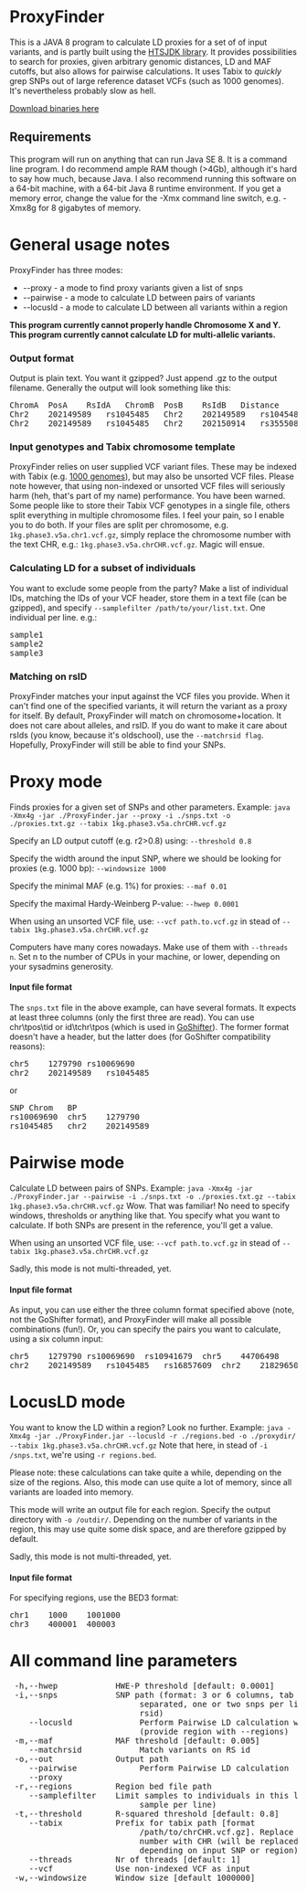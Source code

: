 # ProxyFinder
This is a JAVA 8 program to calculate LD proxies for a set of of input variants, and is partly built using the [HTSJDK library](https://github.com/samtools/htsjdk). It provides possibilities to search for proxies, given arbitrary genomic distances, LD and MAF cutoffs, but also allows for pairwise calculations. It uses Tabix to *quickly* grep SNPs out of large reference dataset VCFs (such as 1000 genomes). It's nevertheless probably slow as hell.

[Download binaries here](https://github.com/immunogenomics/harmjan/releases/latest)

## Requirements
This program will run on anything that can run Java SE 8. It is a command line program. I do recommend ample RAM though (>4Gb), although it's hard to say how much, because Java. I also recommend running this software on a 64-bit machine, with a 64-bit Java 8 runtime environment. If you get a memory error, change the value for the -Xmx command line switch, e.g. -Xmx8g for 8 gigabytes of memory.

# General usage notes
ProxyFinder has three modes:
* --proxy - a mode to find proxy variants given a list of snps
* --pairwise - a mode to calculate LD between pairs of variants
* --locusld - a mode to calculate LD between all variants within a region

**This program currently cannot properly handle Chromosome X and Y.**
**This program currently cannot calculate LD for multi-allelic variants.**

### Output format
Output is plain text. You want it gzipped? Just append .gz to the output filename. Generally the output will look something like this:

<pre>
ChromA	PosA	RsIdA	ChromB	PosB	RsIdB	Distance	RSquared	Dprime
Chr2	202149589	rs1045485	Chr2	202149589	rs1045485	0	0.9999999999999981	0.999999999999999
Chr2	202149589	rs1045485	Chr2	202150914	rs35550815	1325	0.9999999999999981	0.999999999999999
</pre>

### Input genotypes and Tabix chromosome template
ProxyFinder relies on user supplied VCF variant files. These may be indexed with Tabix (e.g. [1000 genomes](http://bochet.gcc.biostat.washington.edu/beagle/1000_Genomes_phase3_v5a/individual_chromosomes/)), but may also be unsorted VCF files. Please note however, that using non-indexed or unsorted VCF files will seriously harm (heh, that's part of my name) performance. You have been warned.
Some people like to store their Tabix VCF genotypes in a single file, others split everything in multiple chromosome files. I feel your pain, so I enable you to do both. If your files are split per chromosome, e.g. ``1kg.phase3.v5a.chr1.vcf.gz``, simply replace the chromosome number with the text CHR, e.g.: ``1kg.phase3.v5a.chrCHR.vcf.gz``. Magic will ensue. 

### Calculating LD for a subset of individuals
You want to exclude some people from the party? Make a list of individual IDs, matching the IDs of your VCF header, store them in a text file (can be gzipped), and specify ``--samplefilter /path/to/your/list.txt``. One individual per line. e.g.:
<pre>
sample1
sample2
sample3
</pre>

### Matching on rsID
ProxyFinder matches your input against the VCF files you provide. When it can't find one of the specified variants, it will return the variant as a proxy for itself. By default, ProxyFinder will match on chromosome+location. It does not care about alleles, and rsID. If you do want to make it care about rsIds (you know, because it's oldschool), use the ```--matchrsid flag```. Hopefully, ProxyFinder will still be able to find your SNPs. 

# Proxy mode
Finds proxies for a given set of SNPs and other parameters. Example:
``java -Xmx4g -jar ./ProxyFinder.jar --proxy -i ./snps.txt -o ./proxies.txt.gz --tabix 1kg.phase3.v5a.chrCHR.vcf.gz``

Specify an LD output cutoff (e.g. r2>0.8) using:  ``--threshold 0.8``

Specify the width around the input SNP, where we should be looking for proxies (e.g. 1000 bp): ``--windowsize 1000`` 

Specify the minimal MAF (e.g. 1%) for proxies: ``--maf 0.01``

Specify the maximal Hardy-Weinberg P-value: ``--hwep 0.0001``
 
When using an unsorted VCF file, use: ``--vcf path.to.vcf.gz`` in stead of ``--tabix 1kg.phase3.v5a.chrCHR.vcf.gz``

Computers have many cores nowadays. Make use of them with ``--threads n``. Set n to the number of CPUs in your machine, or lower, depending on your sysadmins generosity.

#### Input file format
The ``snps.txt`` file in the above example, can have several formats. It expects at least three columns (only the first three are read). You can use chr\tpos\tid or id\tchr\tpos (which is used in [GoShifter](https://github.com/immunogenomics/goshifter)). The former format doesn't have a header, but the latter does (for GoShifter compatibility reasons):
<pre>
chr5	1279790	rs10069690
chr2	202149589	rs1045485
</pre>

or

<pre>
SNP	Chrom	BP
rs10069690	chr5	1279790
rs1045485	chr2	202149589
</pre>

# Pairwise mode
Calculate LD between pairs of SNPs. Example: 
``java -Xmx4g -jar ./ProxyFinder.jar --pairwise -i ./snps.txt -o ./proxies.txt.gz --tabix 1kg.phase3.v5a.chrCHR.vcf.gz``
Wow. That was familiar! No need to specify windows, thresholds or anything like that. You specify what you want to calculate. If both SNPs are present in the reference, you'll get a value.

When using an unsorted VCF file, use: ``--vcf path.to.vcf.gz`` in stead of ``--tabix 1kg.phase3.v5a.chrCHR.vcf.gz``

Sadly, this mode is not multi-threaded, yet.

#### Input file format
As input, you can use either the three column format specified above (note, not the GoShifter format), and ProxyFinder will make all possible combinations (fun!). Or, you can specify the pairs you want to calculate, using a six column input:
<pre>
chr5	1279790	rs10069690	rs10941679	chr5	44706498
chr2	202149589	rs1045485	rs16857609	chr2	218296508
</pre>

# LocusLD mode
You want to know the LD within a region? Look no further. Example:
``java -Xmx4g -jar ./ProxyFinder.jar --locusld -r ./regions.bed -o ./proxydir/ --tabix 1kg.phase3.v5a.chrCHR.vcf.gz``
Note that here, in stead of ```-i /snps.txt```, we're using ```-r regions.bed```. 

Please note: these calculations can take quite a while, depending on the size of the regions. Also, this mode can use quite a lot of memory, since all variants are loaded into memory.

This mode will write an output file for each region. Specify the output directory with ``-o /outdir/``. Depending on the number of variants in the region, this may use quite some disk space, and are therefore gzipped by default.

Sadly, this mode is not multi-threaded, yet.

#### Input file format
For specifying regions, use the BED3 format:
<pre>
chr1	1000	1001000
chr3	400001	400003
</pre>

# All command line parameters
<pre>
 -h,--hwep <arg>           HWE-P threshold [default: 0.0001]
 -i,--snps <arg>           SNP path (format: 3 or 6 columns, tab
                           separated, one or two snps per line: chr pos
                           rsid)
    --locusld              Perform Pairwise LD calculation within a region
                           (provide region with --regions)
 -m,--maf <arg>            MAF threshold [default: 0.005]
    --matchrsid            Match variants on RS id
 -o,--out <arg>            Output path
    --pairwise             Perform Pairwise LD calculation
    --proxy
 -r,--regions <arg>        Region bed file path
    --samplefilter <arg>   Limit samples to individuals in this list (one
                           sample per line)
 -t,--threshold <arg>      R-squared threshold [default: 0.8]
    --tabix <arg>          Prefix for tabix path [format
                           /path/to/chrCHR.vcf.gz]. Replace the chromosome
                           number with CHR (will be replaced by chr number
                           depending on input SNP or region).
    --threads <arg>        Nr of threads [default: 1]
    --vcf <arg>            Use non-indexed VCF as input
 -w,--windowsize <arg>     Window size [default 1000000]
</pre>







